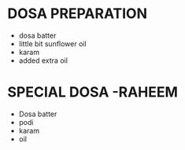 # DOSA PREPARATION 

* dosa batter
* little bit sunflower oil  
* karam 
* added extra oil

# SPECIAL DOSA -RAHEEM
* Dosa batter
* podi
* karam
* oil
